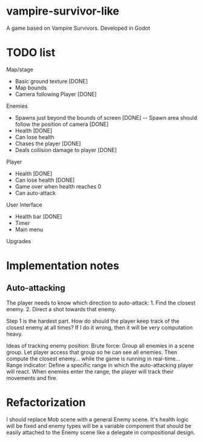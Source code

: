 # vampire-survivor-like
A game based on Vampire Survivors. Developed in Godot

# TODO list

Map/stage
- Basic ground texture [DONE]
- Map bounds
- Camera following Player [DONE]

Enemies
- Spawns just beyond the bounds of screen [DONE]
-- Spawn area should follow the position of camera [DONE]
- Health [DONE]
- Can lose health
- Chases the player [DONE]
- Deals collision damage to player [DONE]

Player
- Health [DONE]
- Can lose health [DONE]
- Game over when health reaches 0
- Can auto-attack

User Interface
- Health bar [DONE]
- Timer
- Main menu

Upgrades

# Implementation notes

## Auto-attacking
The player needs to know which direction to auto-attack:
	1. Find the closest enemy.
	2. Direct a shot towards that enemy.

Step 1 is the hardest part. How do should the player keep track of the closest enemy at all times?
If I do it wrong, then it will be very computation heavy.

Ideas of tracking enemy position:
	Brute force: Group all enemies in a scene group. Let player access that group so he can see all
		enemies. Then compute the closest enemy... while the game is running in real-time...
	Range indicator: Define a specific range in which the auto-attacking player will react. When
		enemies enter the range, the player will track their movements and fire.
	

# Refactorization

I should replace Mob scene with a general Enemy scene. It's health logic will be fixed and enemy 
types will be a variable component that should be easily attached to the Enemy scene like a delegate
in compositional design.
